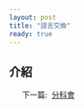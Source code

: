 ```yaml
---
layout: post
title: "語言交換"
ready: true
---
```


## 介紹

<ul>
<tr>下一篇:&nbsp;</tr>
<a href="/activity/discussion">
分科會
</a>
</ul>
